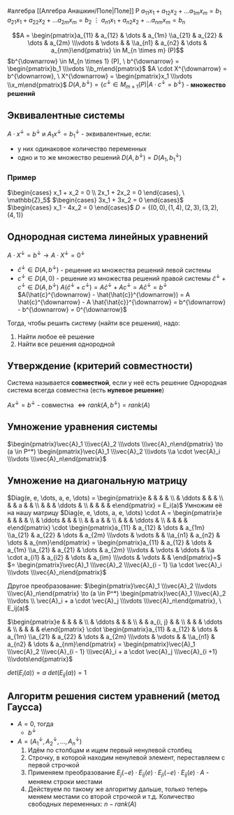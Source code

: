 #алгебра 
[[Алгебра Анашкин/Поле|Поле]] P
$a_{11}x_1 + a_{12} x_2 + \dots a_{1m} x_m = b_1$
$a_{21}x_1 + a_{22} x_2 + \dots a_{2m} x_m = b_2$
$\vdots$
$a_{n1}x_1 + a_{n2} x_2 + \dots a_{nm} x_m = b_n$

$$A = \begin{pmatrix}a_{11} & a_{12} & \dots & a_{1m} \\a_{21} & a_{22} & \dots & a_{2m} \\\vdots & \vdots &  &  \\a_{n1} & a_{n2} & \dots & a_{nm}\end{pmatrix} \in M_{n \times m} (P)$$
$b^{\downarrow} \in M_{n \times 1} (P), \ b^{\downarrow} = \begin{pmatrix}b_1 \\\vdots \\b_m\end{pmatrix}$
$A \cdot X^{\downarrow} = b^{\downarrow}, \ X^{\downarrow} = \begin{pmatrix}x_1 \\\vdots \\x_m\end{pmatrix}$
$D(A, b^{\downarrow}) = \{ c^{\downarrow} \in M_{m \times 1} (P) | A \cdot c^{\downarrow} = b^{\downarrow} \}$ - **множество решений**

## Эквивалентные системы
$A \cdot x^{\downarrow} = b^{\downarrow}$ и $A_1 x^{\downarrow} = b_1^{\downarrow}$ - эквивалентные, если:
- у них одинаковое количество переменных
- одно и то же множество решений $D(A, b^{\downarrow}) = D(A_1, b_1^{\downarrow})$

### Пример
$\begin{cases} x_1 + x_2 = 0 \\ 2x_1 + 2x_2 = 0 \end{cases}, \ \mathbb{Z}_5$
$\begin{cases} 3x_1 + 3x_2 = 0 \end{cases}$
$\begin{cases} x_1 - 4x_2 = 0 \end{cases}$
$D = \{ (0, 0), (1, 4), (2, 3), (3, 2), (4, 1) \}$

## Однородная система линейных уравнений
$A \cdot X^{\downarrow} = b^{\downarrow} \to A \cdot X^{\downarrow} = 0^{\downarrow}$
- $\hat{c}^{\downarrow} \in D(A, b^{\downarrow})$ - решение из множества решений левой системы
- $c^{\downarrow} \in D(A, 0)$ - решение из множества решений правой системы
$\hat{c}^{\downarrow} + c^{\downarrow} \in D(A, b^{\downarrow})$
$A(\hat{c}^{\downarrow} + c^{\downarrow}) = A \hat{c}^{\downarrow} + A c^{\downarrow} = A \hat{c}^{\downarrow} = b^{\downarrow}$
$A(\hat{c}^{\downarrow} - \hat{\hat{c}}^{\downarrow}) = A \hat{c}^{\downarrow} - A \hat{\hat{c}}^{\downarrow} = b^{\downarrow} - b^{\downarrow} = 0^{\downarrow}$

Тогда, чтобы решить систему (найти все решения), надо: 
1) Найти любое её решение
2) Найти все решения однородной

## Утверждение (критерий совместности)
Система называется **совместной**, если у неё есть решение
Однородная система всегда совместна (есть **нулевое решение**)

$A x^{\downarrow} = b^{\downarrow}$ - совместна $\iff rank(A, b^{\downarrow}) = rank(A)$

## Умножение уравнения системы
$\begin{pmatrix}\vec{A}_1 \\\vec{A}_2 \\\vdots \\\vec{A}_n\end{pmatrix} \to (a \in P^*) \begin{pmatrix}\vec{A}_1 \\\vec{A}_2 \\\vdots \\a \cdot \vec{A}_i \\\vdots \\\vec{A}_n\end{pmatrix}$

## Умножение на диагональную матрицу
$Diag(e, e, \dots, a, e, \dots) = \begin{pmatrix}e &  &  &  &  \\ & \ddots &  &  &  \\ &  & a &  &  \\ &  &  & \ddots &  \\ &  &  &  & e\end{pmatrix} = E_i(a)$
Умножим её на нашу матрицу
$Diag(e, e, \dots, a, e, \dots) \cdot A = \begin{pmatrix}e &  &  &  &  \\ & \ddots &  &  &  \\ &  & a &  &  \\ &  &  & \ddots &  \\ &  &  &  & e\end{pmatrix} \cdot \begin{pmatrix}a_{11} & a_{12} & \dots & a_{1m} \\a_{21} & a_{22} & \dots & a_{2m} \\\vdots & \vdots &  &  \\a_{n1} & a_{n2} & \dots & a_{nm}\end{pmatrix} = \begin{pmatrix}a_{11} & a_{12} & \dots & a_{1m} \\a_{21} & a_{21} & \dots & a_{2m} \\\vdots & \vdots & \ddots &  \\a \cdot a_{i1} & a_{i2} & \dots & a_{im} \\\vdots & \vdots &  & \end{pmatrix}=$
$= \begin{pmatrix}\vec{A}_1 \\\vec{A}_2 \\\vec{A}_{i - 1} \\a \cdot \vec{A}_i \\\vdots \\\vec{A}_n\end{pmatrix}$

Другое преобразование:
$\begin{pmatrix}\vec{A}_1 \\\vec{A}_2 \\\vdots \\\vec{A}_n\end{pmatrix} \to (a \in P^*) \begin{pmatrix}\vec{A}_1 \\\vec{A}_2 \\\vdots \\ \vec{A}_i + a \cdot \vec{A}_j \\\vdots \\\vec{A}_n\end{pmatrix}, \ E_ij(a)$

$\begin{pmatrix}e &  &  &  &  \\ & \ddots &  &  &  \\ &  & a_{i, j} &  &  \\ &  &  & \ddots &  \\ &  &  &  & e\end{pmatrix} \cdot \begin{pmatrix}a_{11} & a_{12} & \dots & a_{1m} \\a_{21} & a_{22} & \dots & a_{2m} \\\vdots & \vdots &  &  \\a_{n1} & a_{n2} & \dots & a_{nm}\end{pmatrix} = \begin{pmatrix}\vec{A}_1 \\\vec{A}_2 \\\vec{A}_{i - 1} \\\vec{A}_i + a \cdot \vec{A}_j \\\vec{A}_{i +1} \\\vdots\end{pmatrix}$

$det(E_i(a)) = a$
$det(E_{ij}(a)) = 1$

## Алгоритм решения систем уравнений (метод Гаусса)
- $A = 0$, тогда
	- $b^{\downarrow}$
- $A = (A_1^{\downarrow}, A_2^{\downarrow}, \dots, A_n^{\downarrow})$
	1) Идём по столбцам и ищем первый ненулевой столбец
	2) Строчку, в которой находим ненулевой элемент, переставляем с первой строчкой
	3) Применяем преобразование $E_{j}(-e) \cdot E_{ij}(e) \cdot E_{ji}(-e) \cdot E_{ij}(e) \cdot A$ - меняем строки местами
	4) Действуем по такому же алгоритму дальше, только теперь меняем местами со второй строчкой и т.д.
Количество свободных переменных: $n - rank(A)$
